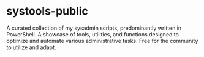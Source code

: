 # systools-public
A curated collection of my sysadmin scripts, predominantly written in PowerShell. A showcase of tools, utilities, and functions designed to optimize and automate various administrative tasks. Free for the community to utilize and adapt.

